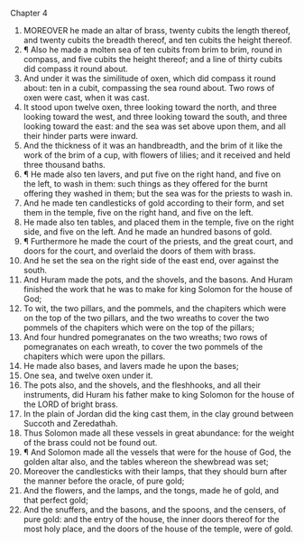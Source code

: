 

Chapter 4

1. MOREOVER he made an altar of brass, twenty cubits the length thereof, and twenty cubits the breadth thereof, and ten cubits the height thereof.
2. ¶ Also he made a molten sea of ten cubits from brim to brim, round in compass, and five cubits the height thereof; and a line of thirty cubits did compass it round about.
3. And under it was the similitude of oxen, which did compass it round about: ten in a cubit, compassing the sea round about.  Two rows of oxen were cast, when it was cast.
4. It stood upon twelve oxen, three looking toward the north, and three looking toward the west, and three looking toward the south, and three looking toward the east: and the sea was set above upon them, and all their hinder parts were inward.
5. And the thickness of it was an handbreadth, and the brim of it like the work of the brim of a cup, with flowers of lilies; and it received and held three thousand baths.
6. ¶ He made also ten lavers, and put five on the right hand, and five on the left, to wash in them: such things as they offered for the burnt offering they washed in them; but the sea was for the priests to wash in.
7. And he made ten candlesticks of gold according to their form, and set them in the temple, five on the right hand, and five on the left.
8. He made also ten tables, and placed them in the temple, five on the right side, and five on the left.  And he made an hundred basons of gold.
9. ¶ Furthermore he made the court of the priests, and the great court, and doors for the court, and overlaid the doors of them with brass.
10. And he set the sea on the right side of the east end, over against the south.
11. And Huram made the pots, and the shovels, and the basons.  And Huram finished the work that he was to make for king Solomon for the house of God;
12. To wit, the two pillars, and the pommels, and the chapiters which were on the top of the two pillars, and the two wreaths to cover the two pommels of the chapiters which were on the top of the pillars;
13. And four hundred pomegranates on the two wreaths; two rows of pomegranates on each wreath, to cover the two pommels of the chapiters which were upon the pillars.
14. He made also bases, and lavers made he upon the bases;
15. One sea, and twelve oxen under it.
16. The pots also, and the shovels, and the fleshhooks, and all their instruments, did Huram his father make to king Solomon for the house of the LORD of bright brass.
17. In the plain of Jordan did the king cast them, in the clay ground between Succoth and Zeredathah.
18. Thus Solomon made all these vessels in great abundance: for the weight of the brass could not be found out.
19. ¶ And Solomon made all the vessels that were for the house of God, the golden altar also, and the tables whereon the shewbread was set;
20. Moreover the candlesticks with their lamps, that they should burn after the manner before the oracle, of pure gold;
21. And the flowers, and the lamps, and the tongs, made he of gold, and that perfect gold;
22. And the snuffers, and the basons, and the spoons, and the censers, of pure gold: and the entry of the house, the inner doors thereof for the most holy place, and the doors of the house of the temple, were of gold.
